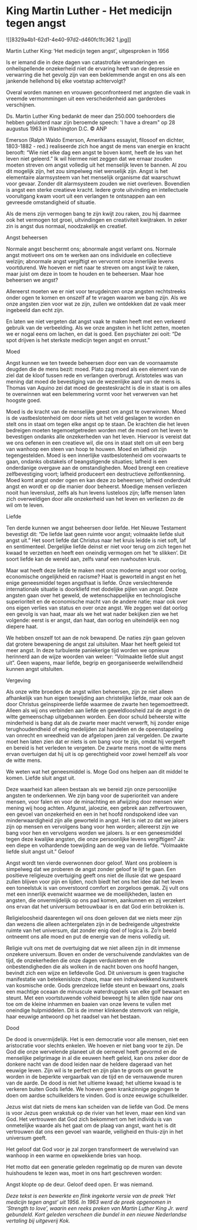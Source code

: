 # King Martin Luther - Het medicijn tegen angst
![[8329a4b1-62d1-4e40-97d2-d460fc1fc362 1.jpg]]

Martin Luther King: ‘Het medicijn tegen angst’, uitgesproken in 1956 

Is er iemand die in deze dagen van catastrofale veranderingen en onheilspellende onzekerheid niet de ervaring heeft van de depressie en verwarring die het gevolg zijn van een beklemmende angst en ons als een jankende hellehond bij elke voetstap achtervolgt? 

Overal worden mannen en vrouwen geconfronteerd met angsten die vaak in vreemde vermommingen uit een verscheidenheid aan garderobes verschijnen. 

Ds. Martin Luther King bedankt de meer dan 250.000 toehoorders die hebben geluisterd naar zijn beroemde speech: 'I have a dream" op 28 augustus 1963 in Washington D.C. © ANP 

Emerson (Ralph Waldo Emerson, Amerikaans essayist, filosoof en dichter, 1803-1882 - red.) realiseerde zich hoe angst de mens van energie en kracht berooft: “Wie niet elke dag een angst te boven komt, heeft de les van het leven niet geleerd.” Ik wil hiermee niet zeggen dat we ernaar zouden moeten streven om angst volledig uit het menselijk leven te bannen. Al zou dit mogelijk zijn, het zou simpelweg niet wenselijk zijn. Angst is het elementaire alarmsysteem van het menselijk organisme dat waarschuwt voor gevaar. Zonder dit alarmsysteem zouden we niet overleven. Bovendien is angst een sterke creatieve kracht. Iedere grote uitvinding en intellectuele vooruitgang kwam voort uit een verlangen te ontsnappen aan een gevreesde omstandigheid of situatie. 

Als de mens zijn vermogen bang te zijn kwijt zou raken, zou hij daarmee ook het vermogen tot groei, uitvindingen en creativiteit kwijtraken. In zeker zin is angst dus normaal, noodzakelijk en creatief. 

Angst beheersen

Normale angst beschermt ons; abnormale angst verlamt ons. Normale angst motiveert ons om te werken aan ons individuele en collectieve welzijn; abnormale angst vergiftigt en vervormt onze innerlijke levens voortdurend. We hoeven er niet naar te streven om angst kwijt te raken, maar juist om deze in toom te houden en te beheersen. Maar hoe beheersen we angst? 

Allereerst moeten we er niet voor terugdeinzen onze angsten rechtstreeks onder ogen te komen en onszelf af te vragen waarom we bang zijn. Als we onze angsten zien voor wat ze zijn, zullen we ontdekken dat ze vaak meer ingebeeld dan echt zijn. 

En laten we niet vergeten dat angst vaak te maken heeft met een verkeerd gebruik van de verbeelding. Als we onze angsten in het licht zetten, moeten we er nogal eens om lachen, en dat is goed. Een psychiater zei ooit: “De spot drijven is het sterkste medicijn tegen angst en onrust.” 

Moed

Angst kunnen we ten tweede beheersen door een van de voornaamste deugden die de mens bezit: moed. Plato zag moed als een element van de ziel dat de kloof tussen rede en verlangen overbrugt. Aristoteles was van mening dat moed de bevestiging van de wezenlijke aard van de mens is. Thomas van Aquino zei dat moed de geesteskracht is die in staat is om alles te overwinnen wat een belemmering vormt voor het verwerven van het hoogste goed. 

Moed is de kracht van de menselijke geest om angst te overwinnen. Moed is de vastbeslotenheid om door niets uit het veld geslagen te worden en stelt ons in staat om tegen elke angst op te staan. De krachten die het leven bedreigen moeten tegemoetgetreden worden met de moed om het leven te bevestigen ondanks alle onzekerheden van het leven. Hiervoor is vereist dat we ons oefenen in een creatieve wil, die ons in staat stelt om uit een berg van wanhoop een steen van hoop te houwen. Moed en lafheid zijn tegengestelden. Moed is een innerlijke vastbeslotenheid om voorwaarts te gaan, ondanks obstakels of beangstigende situaties; lafheid is een onderdanige overgave aan de omstandigheden. Moed brengt een creatieve zelfbevestiging voort; lafheid produceert een destructieve zelfontkenning. Moed komt angst onder ogen en kan deze zo beheersen; lafheid onderdrukt angst en wordt er op die manier door beheerst. Moedige mensen verliezen nooit hun levenslust, zelfs als hun levens lusteloos zijn; laffe mensen laten zich overweldigen door alle onzekerheid van het leven en verliezen zo de wil om te leven. 

Liefde

Ten derde kunnen we angst beheersen door liefde. Het Nieuwe Testament bevestigt dit: “De liefde laat geen ruimte voor angst; volmaakte liefde sluit angst uit.” Het soort liefde dat Christus naar het kruis leidde is niet soft, laf en sentimenteel. Dergelijke liefde deinst er niet voor terug om zich tegen het kwaad te verzetten en heeft een oneindig vermogen om het ‘te slikken’. Dit soort liefde kan de wereld aan, zelfs vanaf een ruwhouten kruis. 

Maar wat heeft deze liefde te maken met onze moderne angst voor oorlog, economische ongelijkheid en racisme? Haat is geworteld in angst en het enige geneesmiddel tegen angsthaat is liefde. Onze verslechterende internationale situatie is doorkliefd met dodelijke pijlen van angst. Deze angsten gaan over het geweld, de wetenschappelijke en technologische superioriteit en de economische macht van de andere natie; maar ook over ons eigen verlies van status en over onze angst. We zeggen wel dat oorlog een gevolg is van haat, maar als we het wat nader bekijken zien we het volgende: eerst is er angst, dan haat, dan oorlog en uiteindelijk een nog diepere haat. 

We hebben onszelf tot aan de nok bewapend. De naties zijn gaan geloven dat grotere bewapening de angst zal uitsluiten. Maar het heeft geleid tot meer angst. In deze turbulente paniekerige tijd worden we opnieuw herinnerd aan de wijze woorden van weleer: “Volmaakte liefde sluit angst uit”. Geen wapens, maar liefde, begrip en georganiseerde welwillendheid kunnen angst uitsluiten. 

Vergeving

Als onze witte broeders de angst willen beheersen, zijn ze niet alleen afhankelijk van hun eigen toewijding aan christelijke liefde, maar ook aan de door Christus geïnspireerde liefde waarmee de zwarte hen tegemoettreedt. Alleen als wij ons verbinden aan liefde en geweldloosheid zal de angst in de witte gemeenschap uitgebannen worden. Een door schuld beheerste witte minderheid is bang dat als de zwarte meer macht verwerft, hij zonder enige terughoudendheid of enig medelijden zal handelen en de opeenstapeling van onrecht en wreedheid van de afgelopen jaren zal vergelden. De zwarte moet hen laten zien dat er niets is om bang voor te zijn, omdat hij vergeeft en bereid is het verleden te vergeten. De zwarte mens moet de witte mens ervan overtuigen dat hij uit is op gerechtigheid voor zowel hemzelf als voor de witte mens. 

We weten wat het geneesmiddel is. Moge God ons helpen aan dit middel te komen. Liefde sluit angst uit. 

Deze waarheid kan alleen bestaan als we bereid zijn onze persoonlijke angsten te onderkennen. We zijn bang voor de superioriteit van andere mensen, voor falen en voor de minachting en afwijzing door mensen wier mening wij hoog achten. Afgunst, jaloezie, een gebrek aan zelfvertrouwen, een gevoel van onzekerheid en een in het hoofd rondspokend idee van minderwaardigheid zijn alle geworteld in angst. Het is niet zo dat we jaloers zijn op mensen en vervolgens bang voor hen worden; allereerst zijn we bang voor hen en vervolgens worden we jaloers. Is er een geneesmiddel tegen deze kwalijke angsten, die onze persoonlijke levens vergiftigen? Ja: een diepe en volhardende toewijding aan de weg van de liefde. “Volmaakte liefde sluit angst uit.” 
<mh4>Geloof</mh4> 

Angst wordt ten vierde overwonnen door geloof. Want ons probleem is simpelweg dat we proberen de angst zonder geloof te lijf te gaan. Een positieve religieuze overtuiging geeft ons niet de illusie dat we gespaard zullen blijven voor pijn en lijden, noch biedt het ons het idee dat het leven een toneelstuk is van onverstoord comfort en zorgeloos gemak. Zij vult ons met een innerlijk evenwicht waarmee we de moeilijkheden, lasten en angsten, die onvermijdelijk op ons pad komen, aankunnen en zij verzekert ons ervan dat het universum betrouwbaar is en dat God erin betrokken is. 

Religieloosheid daarentegen wil ons doen geloven dat we niets meer zijn dan wezens die alleen achtergelaten zijn in de bedreigende uitgestrekte ruimte van het universum, dat zonder enig doel of logica is. Zo’n beeld ontneemt ons alle moed en put de energie van de mens volledig uit. 

Religie vult ons met de overtuiging dat we niet alleen zijn in dit immense onzekere universum. Boven en onder de verschuivende zandvlaktes van de tijd, de onzekerheden die onze dagen verduisteren en de onbestendigheden die als wolken in de nacht boven ons hoofd hangen, bevindt zich een wijze en liefdevolle God. Dit universum is geen tragische manifestatie van betekenisloze chaos, maar een indrukwekkend kunstwerk van kosmische orde. Gods grenzeloze liefde steunt en bewaart ons, zoals een machtige oceaan de minuscule waterdruppels van elke golf bewaart en steunt. Met een voortstuwende volheid beweegt hij te allen tijde naar ons toe om de kleine inhammen en baaien van onze levens te vullen met oneindige hulpmiddelen. Dit is de immer klinkende stemvork van religie, haar eeuwige antwoord op het raadsel van het bestaan. 

Dood

De dood is onvermijdelijk. Het is een democratie voor alle mensen, niet een aristocratie voor slechts enkelen. We hoeven er niet bang voor te zijn. De God die onze wervelende planeet uit de oernevel heeft gevormd en de menselijke pelgrimage in al die eeuwen heeft geleid, kan ons zeker door de donkere nacht van de dood leiden naar de heldere dageraad van het eeuwige leven. Zijn wil is te perfect en zijn plan te groots om gevat te worden in de beperkte vergaarbak van de tijd en de vernauwende muren van de aarde. De dood is niet het ultieme kwaad; het ultieme kwaad is te verkeren buiten Gods liefde. We hoeven geen krankzinnige pogingen te doen om aardse schuilkelders te vinden. God is onze eeuwige schuilkelder. 

Jezus wist dat niets de mens kan scheiden van de liefde van God. De mens is voor Jezus geen wrakstuk op de rivier van het leven, maar een kind van God. Het vertrouwen dat God zich bekommert om het individu is van onmetelijke waarde als het gaat om de plaag van angst, want het is dit vertrouwen dat ons een gevoel van waarde, veiligheid en thuis-zijn in het universum geeft. 

Het geloof dat God voor je zal zorgen transformeert de wervelwind van wanhoop in een warme en opwekkende bries van hoop. 

Het motto dat een generatie geleden regelmatig op de muren van devote huishoudens te lezen was, moet in ons hart geschreven worden: 

Angst klopte op de deur. Geloof deed open. Er was niemand. 
 
*Deze tekst is een bewerkte en flink ingekorte versie van de preek ‘Het medicijn tegen angst’ uit 1956. In 1963 werd de preek opgenomen in ‘Strength to love’, waarin een reeks preken van Martin Luther King Jr. werd gebundeld. Kort geleden verscheen die bundel in een nieuwe Nederlandse vertaling bij uitgeverij Kok.*